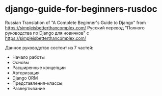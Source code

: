 # django-guide-for-beginners-rusdoc

Russian Translation of "A Complete Beginner's Guide to Django" from https://simpleisbetterthancomplex.com/ Русский перевод "Полного руководства по Django для новичков" с https://simpleisbetterthancomplex.com/

Данное руководство состоит из 7 частей:

* Начало работы
* Основы
* Расширенные концепции
* Авторизация
* Django ORM
* Представления-классы
* Развертывание